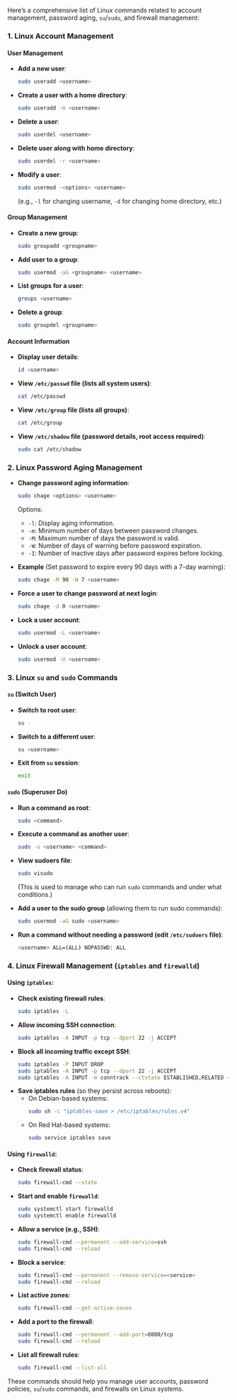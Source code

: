 Here’s a comprehensive list of Linux commands related to account management, password aging, `su`/`sudo`, and firewall management:

### 1. **Linux Account Management**

#### User Management
- **Add a new user**:  
  ```bash
  sudo useradd <username>
  ```
- **Create a user with a home directory**:  
  ```bash
  sudo useradd -m <username>
  ```
- **Delete a user**:  
  ```bash
  sudo userdel <username>
  ```
- **Delete user along with home directory**:  
  ```bash
  sudo userdel -r <username>
  ```
- **Modify a user**:  
  ```bash
  sudo usermod -<options> <username>
  ```
  (e.g., `-l` for changing username, `-d` for changing home directory, etc.)
  
#### Group Management
- **Create a new group**:  
  ```bash
  sudo groupadd <groupname>
  ```
- **Add user to a group**:  
  ```bash
  sudo usermod -aG <groupname> <username>
  ```
- **List groups for a user**:  
  ```bash
  groups <username>
  ```
- **Delete a group**:  
  ```bash
  sudo groupdel <groupname>
  ```

#### Account Information
- **Display user details**:  
  ```bash
  id <username>
  ```
- **View `/etc/passwd` file (lists all system users)**:  
  ```bash
  cat /etc/passwd
  ```
- **View `/etc/group` file (lists all groups)**:  
  ```bash
  cat /etc/group
  ```
- **View `/etc/shadow` file (password details, root access required)**:  
  ```bash
  sudo cat /etc/shadow
  ```

### 2. **Linux Password Aging Management**

- **Change password aging information**:  
  ```bash
  sudo chage <options> <username>
  ```
  Options:
  - `-l`: Display aging information.
  - `-m`: Minimum number of days between password changes.
  - `-M`: Maximum number of days the password is valid.
  - `-W`: Number of days of warning before password expiration.
  - `-I`: Number of inactive days after password expires before locking.

- **Example** (Set password to expire every 90 days with a 7-day warning):
  ```bash
  sudo chage -M 90 -W 7 <username>
  ```

- **Force a user to change password at next login**:  
  ```bash
  sudo chage -d 0 <username>
  ```

- **Lock a user account**:  
  ```bash
  sudo usermod -L <username>
  ```
- **Unlock a user account**:  
  ```bash
  sudo usermod -U <username>
  ```

### 3. **Linux `su` and `sudo` Commands**

#### `su` (Switch User)
- **Switch to root user**:  
  ```bash
  su -
  ```
- **Switch to a different user**:  
  ```bash
  su <username>
  ```
- **Exit from `su` session**:  
  ```bash
  exit
  ```

#### `sudo` (Superuser Do)
- **Run a command as root**:  
  ```bash
  sudo <command>
  ```
- **Execute a command as another user**:  
  ```bash
  sudo -u <username> <command>
  ```
- **View sudoers file**:  
  ```bash
  sudo visudo
  ```
  (This is used to manage who can run `sudo` commands and under what conditions.)

- **Add a user to the sudo group** (allowing them to run sudo commands):  
  ```bash
  sudo usermod -aG sudo <username>
  ```

- **Run a command without needing a password (edit `/etc/sudoers` file)**:
  ```bash
  <username> ALL=(ALL) NOPASSWD: ALL
  ```

### 4. **Linux Firewall Management (`iptables` and `firewalld`)**

#### **Using `iptables`**:
- **Check existing firewall rules**:  
  ```bash
  sudo iptables -L
  ```
- **Allow incoming SSH connection**:  
  ```bash
  sudo iptables -A INPUT -p tcp --dport 22 -j ACCEPT
  ```
- **Block all incoming traffic except SSH**:  
  ```bash
  sudo iptables -P INPUT DROP
  sudo iptables -A INPUT -p tcp --dport 22 -j ACCEPT
  sudo iptables -A INPUT -m conntrack --ctstate ESTABLISHED,RELATED -j ACCEPT
  ```
- **Save iptables rules** (so they persist across reboots):
  - On Debian-based systems:
    ```bash
    sudo sh -c "iptables-save > /etc/iptables/rules.v4"
    ```
  - On Red Hat-based systems:
    ```bash
    sudo service iptables save
    ```

#### **Using `firewalld`**:
- **Check firewall status**:  
  ```bash
  sudo firewall-cmd --state
  ```
- **Start and enable `firewalld`**:  
  ```bash
  sudo systemctl start firewalld
  sudo systemctl enable firewalld
  ```
- **Allow a service (e.g., SSH)**:  
  ```bash
  sudo firewall-cmd --permanent --add-service=ssh
  sudo firewall-cmd --reload
  ```
- **Block a service**:  
  ```bash
  sudo firewall-cmd --permanent --remove-service=<service>
  sudo firewall-cmd --reload
  ```
- **List active zones**:  
  ```bash
  sudo firewall-cmd --get-active-zones
  ```
- **Add a port to the firewall**:  
  ```bash
  sudo firewall-cmd --permanent --add-port=8080/tcp
  sudo firewall-cmd --reload
  ```
- **List all firewall rules**:  
  ```bash
  sudo firewall-cmd --list-all
  ```

These commands should help you manage user accounts, password policies, `su`/`sudo` commands, and firewalls on Linux systems.
